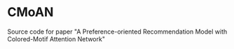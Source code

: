 # CMoAN
Source code for  paper "A Preference-oriented Recommendation Model with Colored-Motif Attention Network"

